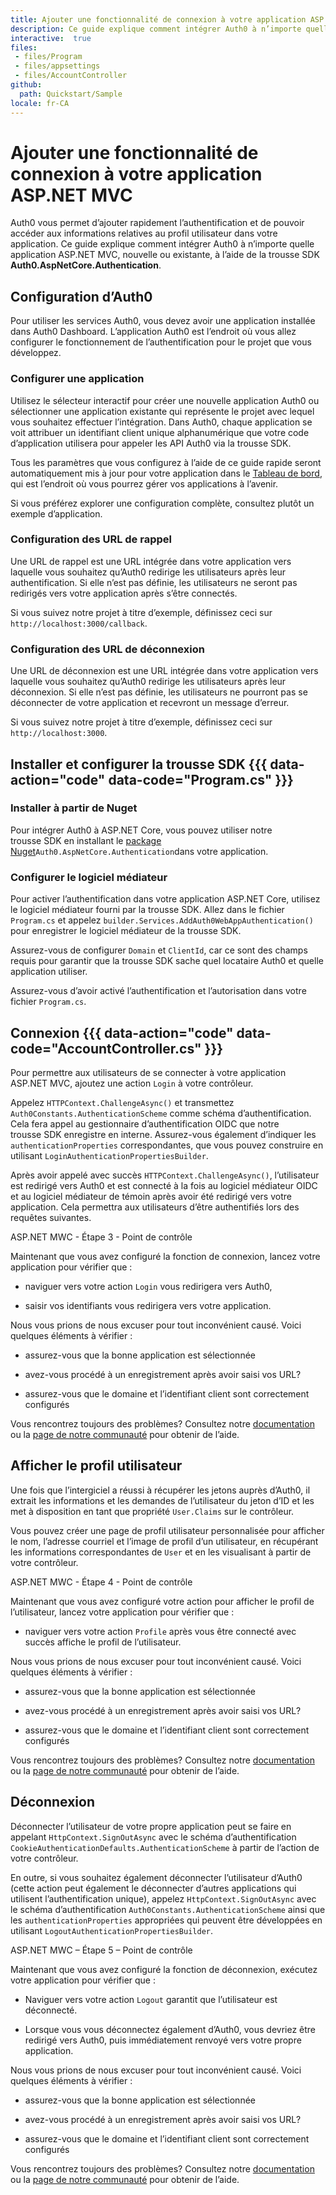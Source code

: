 ```yaml
---
title: Ajouter une fonctionnalité de connexion à votre application ASP.NET MVC
description: Ce guide explique comment intégrer Auth0 à n’importe quelle application ASP.NET MVC, nouvelle ou existante, à l’aide de la trousse SDK Auth0.AspNetCore.Authentication.
interactive:  true
files:
 - files/Program
 - files/appsettings
 - files/AccountController
github:
  path: Quickstart/Sample
locale: fr-CA
---
```


# Ajouter une fonctionnalité de connexion à votre application ASP.NET MVC


<p>Auth0 vous permet d’ajouter rapidement l’authentification et de pouvoir accéder aux informations relatives au profil utilisateur dans votre application. Ce guide explique comment intégrer Auth0 à n’importe quelle application ASP.NET MVC, nouvelle ou existante, à l’aide de la trousse SDK <b>Auth0.AspNetCore.Authentication</b>.</p><p></p>

## Configuration d’Auth0


<p>Pour utiliser les services Auth0, vous devez avoir une application installée dans Auth0 Dashboard. L’application Auth0 est l’endroit où vous allez configurer le fonctionnement de l’authentification pour le projet que vous développez.</p><h3>Configurer une application</h3><p>Utilisez le sélecteur interactif pour créer une nouvelle application Auth0 ou sélectionner une application existante qui représente le projet avec lequel vous souhaitez effectuer l’intégration. Dans Auth0, chaque application se voit attribuer un identifiant client unique alphanumérique que votre code d’application utilisera pour appeler les API Auth0 via la trousse SDK.</p><p>Tous les paramètres que vous configurez à l’aide de ce guide rapide seront automatiquement mis à jour pour votre application dans le <a href="https://manage.auth0.com/#/" target="_blank" rel="noreferrer noopener">Tableau de bord</a>, qui est l’endroit où vous pourrez gérer vos applications à l’avenir.</p><p>Si vous préférez explorer une configuration complète, consultez plutôt un exemple d’application.</p><h3>Configuration des URL de rappel</h3><p>Une URL de rappel est une URL intégrée dans votre application vers laquelle vous souhaitez qu’Auth0 redirige les utilisateurs après leur authentification. Si elle n’est pas définie, les utilisateurs ne seront pas redirigés vers votre application après s’être connectés.</p><p><div class="alert-container" severity="default"><p>Si vous suivez notre projet à titre d’exemple, définissez ceci sur <code>http://localhost:3000/callback</code>.</p></div></p><h3>Configuration des URL de déconnexion</h3><p>Une URL de déconnexion est une URL intégrée dans votre application vers laquelle vous souhaitez qu’Auth0 redirige les utilisateurs après leur déconnexion. Si elle n’est pas définie, les utilisateurs ne pourront pas se déconnecter de votre application et recevront un message d’erreur.</p><p><div class="alert-container" severity="default"><p>Si vous suivez notre projet à titre d’exemple, définissez ceci sur <code>http://localhost:3000</code>.</p><p></p></div></p>

## Installer et configurer la trousse SDK {{{ data-action="code" data-code="Program.cs" }}}


<h3>Installer à partir de Nuget</h3><p>Pour intégrer Auth0 à ASP.NET Core, vous pouvez utiliser notre trousse SDK en installant le <a href="https://www.nuget.org/packages/Auth0.AspNetCore.Authentication/" target="_blank" rel="noreferrer noopener">package Nuget</a><code>Auth0.AspNetCore.Authentication</code>dans votre application.</p><p></p><h3>Configurer le logiciel médiateur</h3><p>Pour activer l’authentification dans votre application ASP.NET Core, utilisez le logiciel médiateur fourni par la trousse SDK. Allez dans le fichier <code>Program.cs</code> et appelez <code>builder.Services.AddAuth0WebAppAuthentication()</code> pour enregistrer le logiciel médiateur de la trousse SDK.</p><p>Assurez-vous de configurer <code>Domain</code> et <code>ClientId</code>, car ce sont des champs requis pour garantir que la trousse SDK sache quel locataire Auth0 et quelle application utiliser.</p><p>Assurez-vous d’avoir activé l’authentification et l’autorisation dans votre fichier <code>Program.cs</code>.</p>

## Connexion {{{ data-action="code" data-code="AccountController.cs" }}}


<p>Pour permettre aux utilisateurs de se connecter à votre application ASP.NET MVC, ajoutez une action <code>Login</code> à votre contrôleur.</p><p>Appelez <code>HTTPContext.ChallengeAsync()</code> et transmettez <code>Auth0Constants.AuthenticationScheme</code> comme schéma d’authentification. Cela fera appel au gestionnaire d’authentification OIDC que notre trousse SDK enregistre en interne. Assurez-vous également d’indiquer les <code>authenticationProperties</code> correspondantes, que vous pouvez construire en utilisant <code>LoginAuthenticationPropertiesBuilder</code>.</p><p>Après avoir appelé avec succès <code>HTTPContext.ChallengeAsync()</code>, l’utilisateur est redirigé vers Auth0 et est connecté à la fois au logiciel médiateur OIDC et au logiciel médiateur de témoin après avoir été redirigé vers votre application. Cela permettra aux utilisateurs d’être authentifiés lors des requêtes suivantes.</p><p><div class="checkpoint">ASP.NET MWC - Étape 3 - Point de contrôle <div class="checkpoint-default"><p>Maintenant que vous avez configuré la fonction de connexion, lancez votre application pour vérifier que :</p><ul><li><p>naviguer vers votre action <code>Login</code> vous redirigera vers Auth0,</p></li><li><p>saisir vos identifiants vous redirigera vers votre application.</p></li></ul><p></p></div>

  <div class="checkpoint-success"></div>

  <div class="checkpoint-failure"><p>Nous vous prions de nous excuser pour tout inconvénient causé. Voici quelques éléments à vérifier :</p><ul><li><p>assurez-vous que la bonne application est sélectionnée</p></li><li><p>avez-vous procédé à un enregistrement après avoir saisi vos URL?</p></li><li><p>assurez-vous que le domaine et l’identifiant client sont correctement configurés</p></li></ul><p>Vous rencontrez toujours des problèmes? Consultez notre <a href="https://auth0.com/docs" target="_blank" >documentation</a> ou la <a href="https://community.auth0.com/" target="_blank" rel="noreferrer noopener">page de notre communauté</a> pour obtenir de l’aide.</p></div>

  </div></p>

## Afficher le profil utilisateur


<p>Une fois que l’intergiciel a réussi à récupérer les jetons auprès d’Auth0, il extrait les informations et les demandes de l’utilisateur du jeton d’ID et les met à disposition en tant que propriété <code>User.Claims</code> sur le contrôleur.</p><p>Vous pouvez créer une page de profil utilisateur personnalisée pour afficher le nom, l’adresse courriel et l’image de profil d’un utilisateur, en récupérant les informations correspondantes de <code>User</code> et en les visualisant à partir de votre contrôleur.</p><p><div class="checkpoint">ASP.NET MWC - Étape 4 - Point de contrôle <div class="checkpoint-default"><p>Maintenant que vous avez configuré votre action pour afficher le profil de l’utilisateur, lancez votre application pour vérifier que :</p><ul><li><p>naviguer vers votre action <code>Profile</code> après vous être connecté avec succès affiche le profil de l’utilisateur.</p></li></ul><p></p></div>

  <div class="checkpoint-success"></div>

  <div class="checkpoint-failure"><p>Nous vous prions de nous excuser pour tout inconvénient causé. Voici quelques éléments à vérifier :</p><ul><li><p>assurez-vous que la bonne application est sélectionnée</p></li><li><p>avez-vous procédé à un enregistrement après avoir saisi vos URL?</p></li><li><p>assurez-vous que le domaine et l’identifiant client sont correctement configurés</p></li></ul><p>Vous rencontrez toujours des problèmes? Consultez notre <a href="https://auth0.com/docs" target="_blank" >documentation</a> ou la <a href="https://community.auth0.com/" target="_blank" rel="noreferrer noopener">page de notre communauté</a> pour obtenir de l’aide.</p></div>

  </div></p>

## Déconnexion


<p>Déconnecter l’utilisateur de votre propre application peut se faire en appelant <code>HttpContext.SignOutAsync</code> avec le schéma d’authentification <code>CookieAuthenticationDefaults.AuthenticationScheme</code> à partir de l’action de votre contrôleur.</p><p>En outre, si vous souhaitez également déconnecter l’utilisateur d’Auth0 (cette action peut également le déconnecter d’autres applications qui utilisent l’authentification unique), appelez <code>HttpContext.SignOutAsync</code> avec le schéma d’authentification <code>Auth0Constants.AuthenticationScheme</code> ainsi que les <code>authenticationProperties</code> appropriées qui peuvent être développées en utilisant <code>LogoutAuthenticationPropertiesBuilder</code>.</p><p></p><p><div class="checkpoint">ASP.NET MWC – Étape 5 – Point de contrôle <div class="checkpoint-default"><p>Maintenant que vous avez configuré la fonction de déconnexion, exécutez votre application pour vérifier que :</p><ul><li><p>Naviguer vers votre action <code>Logout</code> garantit que l’utilisateur est déconnecté.</p></li><li><p>Lorsque vous vous déconnectez également d’Auth0, vous devriez être redirigé vers Auth0, puis immédiatement renvoyé vers votre propre application.</p></li></ul><p></p></div>

  <div class="checkpoint-success"></div>

  <div class="checkpoint-failure"><p>Nous vous prions de nous excuser pour tout inconvénient causé. Voici quelques éléments à vérifier :</p><ul><li><p>assurez-vous que la bonne application est sélectionnée</p></li><li><p>avez-vous procédé à un enregistrement après avoir saisi vos URL?</p></li><li><p>assurez-vous que le domaine et l’identifiant client sont correctement configurés</p></li></ul><p>Vous rencontrez toujours des problèmes? Consultez notre <a href="https://auth0.com/docs" target="_blank" >documentation</a> ou la <a href="https://community.auth0.com/" target="_blank" rel="noreferrer noopener">page de notre communauté</a> pour obtenir de l’aide.</p></div>

  </div></p>
